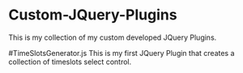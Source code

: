 # Custom-JQuery-Plugins
This is my collection of my custom developed JQuery Plugins.

#TimeSlotsGenerator.js
This is my first JQuery Plugin that creates a collection of timeslots select control.
